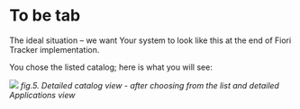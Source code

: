 # To be tab 

The ideal situation – we want Your system to look like this at the end of Fiori Tracker implementation.  

You chose the listed catalog; here is what you will see:

![](/res/detailed_catalog_view_to_be.png)
*fig.5. Detailed catalog view - after choosing from the list and detailed Applications view*
